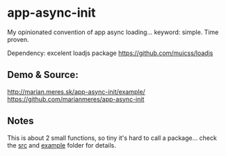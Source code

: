 # app-async-init

My opinionated convention of app async loading... keyword: simple. Time proven.

Dependency: excelent loadjs package https://github.com/muicss/loadjs

## Demo & Source:

http://marian.meres.sk/app-async-init/example/  
https://github.com/marianmeres/app-async-init

## Notes

This is about 2 small functions, so tiny it's hard to call a package... 
check the [src](https://github.com/marianmeres/app-async-init/tree/master/src) 
and [example](https://github.com/marianmeres/app-async-init/tree/master/example) 
folder for details.
